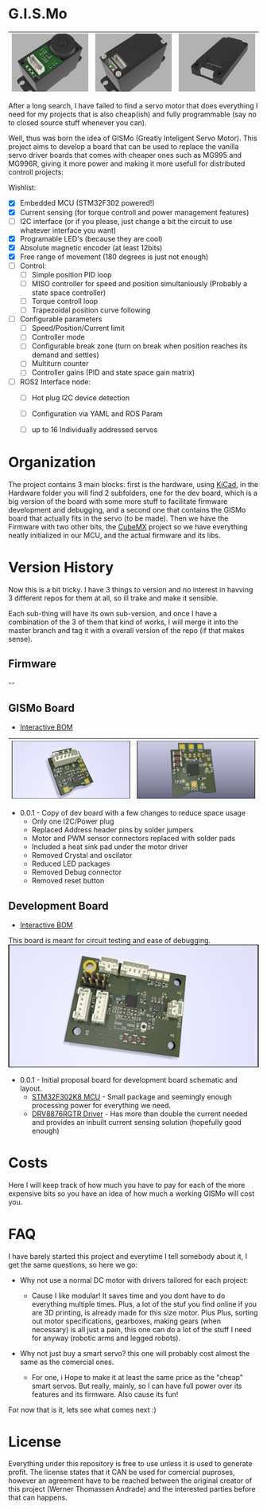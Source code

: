 # G.I.S.Mo



![](Hardware/BoardMount.png "Board Mount")  |  ![](Hardware/BackLid.png "G.I.S.Mo Board") | ![](Hardware/Lid.png "Lid")
:-------------------------:|:-------------------------:|:-------------------------:

After a long search, I have failed to find a servo motor that does everything I need for my projects that is also cheap(ish) and fully programmable (say no to closed source stuff whenever you can).

Well, thus was born the idea of GISMo (Greatly Inteligent Servo Motor). This project aims to develop a board that can be used to replace the vanilla servo driver boards that comes with cheaper ones such as MG995 and MG996R, giving it more power and making it more usefull for distributed controll projects:

Wishlist:
- [x] Embedded MCU (STM32F302 powered!) 
- [x] Current sensing (for torque controll and power management features) 
- [ ] I2C interface (or if you please, just change a bit the circuit to use whatever interface you want)
- [x] Programable LED's (because they are cool)
- [x] Absolute magnetic encoder (at least 12bits)
- [x] Free range of movement (180 degrees is just not enough)
- [ ] Control:
    - [ ] Simple position PID loop
    - [ ] MISO controller for speed and position simultaniously (Probably a state space controller)
    - [ ] Torque controll loop
    - [ ] Trapezoidal position curve following
- [ ] Configurable parameters
    - [ ] Speed/Position/Current limit
    - [ ] Controller mode
    - [ ] Configurable break zone (turn on break when position reaches its demand and settles)
    - [ ] Multiturn counter
    - [ ] Controller gains (PID and state space gain matrix)
- [ ] ROS2 Interface node:
    - [ ] Hot plug I2C device detection
    - [ ] Configuration via YAML and ROS Param
    - [ ] up to 16 Individually addressed servos


# Organization
The project contains 3 main blocks: first is the hardware, using [KiCad](https://kicad-pcb.org/), in the Hardware folder you will find 2 subfolders, one for the dev board, which is a big version of the board with some more stuff to facilitate firmware development and debugging, and a second one that contains the GISMo board that actually fits in the servo (to be made).
Then we have the Firmware with two other bits, the [CubeMX](https://www.st.com/en/development-tools/stm32cubemx.html) project so we have everything neatly initialized in our MCU, and the actual firmware and its libs.


# Version History
Now this is a bit tricky. I have 3 things to version and no interest in havving 3 different repos for them at all, so ill trake and make it sensible.

Each sub-thing will have its own sub-version, and once I have a combination of the 3 of them that kind of works, I will merge it into the master branch and tag it with a overall version of the repo (if that makes sense).

## Firmware
--

## GISMo Board
- [Interactive BOM](http://htmlpreview.github.io/?https://github.com/wandrade/GISMo/blob/develop/Hardware/GISMoBoard/bom/ibom.html)

![](Hardware/GISMoBoard/SmartServo_front.png) | ![](Hardware/GISMoBoard/SmartServo_back.png)
:-------------------------:|:-------------------------:
- 0.0.1 - Copy of dev board with a few changes to reduce space usage
    - Only one I2C/Power plug
    - Replaced Address header pins by solder jumpers
    - Motor and PWM sensor connectors replaced with solder pads
    - Included a heat sink pad under the motor driver
    - Removed Crystal and oscilator
    - Reduced LED packages
    - Removed Debug connector
    - Removed reset button


## Development Board
- [Interactive BOM](http://htmlpreview.github.io/?https://github.com/wandrade/GISMo/blob/develop/Hardware/DevBoard/bom/ibom.html)

This board is meant for circuit testing and ease of debugging.
![](Hardware/DevBoard/SmartServo_Front.png)

- 0.0.1 - Initial proposal board for development board schematic and layout.
    - [STM32F302K8 MCU](https://www.st.com/en/microcontrollers-microprocessors/stm32f302k8.html) - Small package and seemingly enough processing power for everything we need.
    - [DRV8876RGTR Driver](https://www.ti.com/store/ti/en/p/product/?p=DRV8876RGTR) - Has more than double the current needed and provides an inbuilt current sensing solution (hopefully good enough)

# Costs
Here I will keep track of how much you have to pay for each of the more expensive bits so you have an idea of how much a working GISMo will cost you.

# FAQ
I have barely started this project and everytime I tell somebody about it, I get the same questions, so here we go:

- Why not use a normal DC motor with drivers tailored for each project:
    - Cause I like modular! It saves time and you dont have to do everything multiple times. Plus, a lot of the stuf you find online if you are 3D printing, is already made for this size motor. Plus Plus, sorting out motor specifications, gearboxes, making gears (when necessary) is all just a pain, this one can do a lot of the stuff I need for anyway (robotic arms and legged robots).

- Why not just buy a smart servo? this one will probably cost almost the same as the comercial ones.
    - For one, i Hope to make it at least the same price as the "cheap" smart servos. But really, mainly, so I can have full power over its features and its firmware. Also cause its fun!

For now that is it, lets see what comes next :)

# License
Everything under this repository is free to use unless it is used to generate profit. The license states that it CAN be used for comercial puproses, however an agreement have to be reached between the original creator of this project (Werner Thomassen Andrade) and the interested parties before that can happens.
